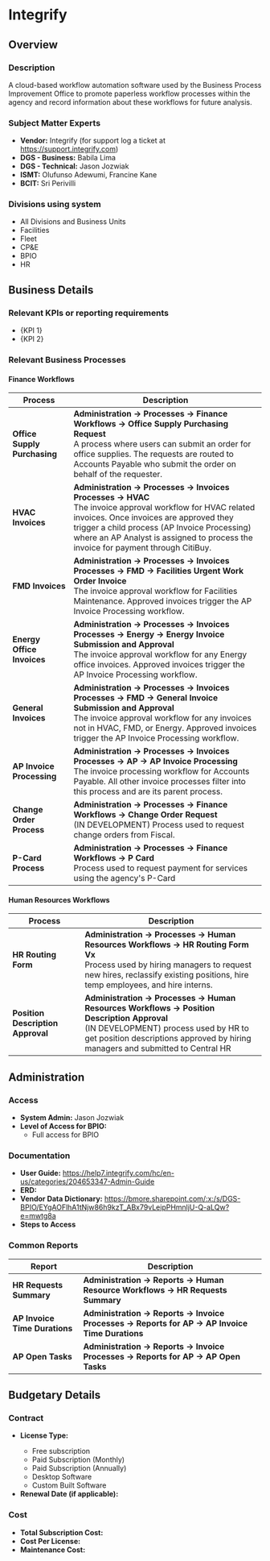 # Integrify

## Overview

### Description
A cloud-based workflow automation software used by the Business Process Improvement Office to promote paperless workflow processes within the agency and record information about these workflows for future analysis.

### Subject Matter Experts
- **Vendor:** Integrify (for support log a ticket at https://support.integrify.com)
- **DGS - Business:** Babila Lima
- **DGS - Technical:** Jason Jozwiak
- **ISMT:** Olufunso Adewumi, Francine Kane
- **BCIT:** Sri Perivilli

### Divisions using system
- All Divisions and Business Units
- Facilities
- Fleet
- CP&E
- BPIO
- HR

## Business Details

### Relevant KPIs or reporting requirements
<This might be a question for the Business SME>

- {KPI 1}
- {KPI 2}

### Relevant Business Processes
<The goal of this is to provide examples of what operations this system supports>

#### Finance Workflows

|Process|Description|
|-------|-----------|
| **Office Supply Purchasing** | **Administration -> Processes -> Finance Workflows -> Office Supply Purchasing Request** <br/> A process where users can submit an order for office supplies. The requests are routed to Accounts Payable who submit the order on behalf of the requester.|
| **HVAC Invoices** | **Administration -> Processes -> Invoices Processes -> HVAC** <br/> The invoice approval workflow for HVAC related invoices. Once invoices are approved they trigger a child process (AP Invoice Processing) where an AP Analyst is assigned to process the invoice for payment through CitiBuy. |
| **FMD Invoices** | **Administration -> Processes -> Invoices Processes -> FMD -> Facilities Urgent Work Order Invoice** <br/> The invoice approval workflow for Facilities Maintenance. Approved invoices trigger the AP Invoice Processing workflow.|
| **Energy Office Invoices** | **Administration -> Processes -> Invoices Processes -> Energy -> Energy Invoice Submission and Approval** <br/> The invoice approval workflow for any Energy office invoices. Approved invoices trigger the AP Invoice Processing workflow. |
| **General Invoices** | **Administration -> Processes -> Invoices Processes -> FMD -> General Invoice Submission and Approval** <br/> The invoice approval workflow for any invoices not in HVAC, FMD, or Energy. Approved invoices trigger the AP Invoice Processing workflow. |
| **AP Invoice Processing** | **Administration -> Processes -> Invoices Processes -> AP -> AP Invoice Processing** <br/> The invoice processing workflow for Accounts Payable. All other invoice processes filter into this process and are its parent process. |
| **Change Order Process** | **Administration -> Processes -> Finance Workflows -> Change Order Request** <br/> (IN DEVELOPMENT) Process used to request change orders from Fiscal. |
| **P-Card Process** | **Administration -> Processes -> Finance Workflows -> P Card** <br/> Process used to request payment for services using the agency's P-Card |

#### Human Resources Workflows

|Process|Description|
|-------|-----------|
| **HR Routing Form** | **Administration -> Processes -> Human Resources Workflows -> HR Routing Form Vx** <br/> Process used by hiring managers to request new hires, reclassify existing positions, hire temp employees, and hire interns. |
| **Position Description Approval** | **Administration -> Processes -> Human Resources Workflows -> Position Description Approval** <br/> (IN DEVELOPMENT) process used by HR to get position descriptions approved by hiring managers and submitted to Central HR  |

## Administration

### Access
- **System Admin:** Jason Jozwiak
- **Level of Access for BPIO:**
    - Full access for BPIO

### Documentation
- **User Guide:** https://help7.integrify.com/hc/en-us/categories/204653347-Admin-Guide
- **ERD:** <link to ERD>
- **Vendor Data Dictionary:** https://bmore.sharepoint.com/:x:/s/DGS-BPIO/EYgAOFlhA1tNjw86h9kzT_ABx79vLeipPHmnljU-Q-aLQw?e=mwtg8a
- **Steps to Access**

### Common Reports
|Report|Description|
|------|-----------|
|**HR Requests Summary**| **Administration -> Reports -> Human Resource Workflows -> HR Requests Summary**|
|**AP Invoice Time Durations**| **Administration -> Reports -> Invoice Processes -> Reports for AP -> AP Invoice Time Durations** |
|**AP Open Tasks**| **Administration -> Reports -> Invoice Processes -> Reports for AP -> AP Open Tasks** |

## Budgetary Details

### Contract
- **License Type:** <Choose an option below>
    - Free subscription
    - Paid Subscription (Monthly)
    - Paid Subscription (Annually)
    - Desktop Software
    - Custom Built Software
- **Renewal Date (if applicable):**

### Cost
- **Total Subscription Cost:** <Annual Cost>
- **Cost Per License:** <Annual Cost>
- **Maintenance Cost:** <Estimated Cost>
